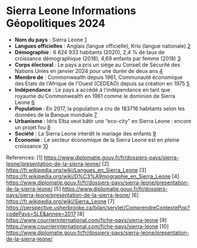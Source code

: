 Sierra Leone Informations Géopolitiques 2024
==============================================

* **Nom du pays** : Sierra Leone [1](https://www.diplomatie.gouv.fr/fr/dossiers-pays/sierra-leone/presentation-de-la-sierra-leone/)
* **Langues officielles** : Anglais (langue officielle), Krio (langue nationale) [2](https://fr.wikipedia.org/wiki/Langues_en_Sierra_Leone)
* **Démographie** : 6 624 933 habitants (2020), 2,4 % de taux de croissance démographique (2018), 4,69 enfants par femme (2018) [3](https://fr.wikipedia.org/wiki/D%C3%A9mographie_en_Sierra_Leone)
* **Corps électoral** : Le pays a pris un siège au Conseil de Sécurité des Nations Unies en janvier 2024 pour une durée de deux ans [4](https://www.diplomatie.gouv.fr/fr/dossiers-pays/sierra-leone/presentation-de-la-sierra-leone/)
* **Membre de** : Commonwealth depuis 1961, Communauté économique des Etats de l'Afrique de l'Ouest (CEDEAO) depuis sa création en 1975 [5](https://www.diplomatie.gouv.fr/fr/dossiers-pays/sierra-leone/presentation-de-la-sierra-leone/)
* **Indépendance** : Le pays a accédé à l'indépendance en tant que royaume du Commonwealth en 1961 comme le dominion de Sierra Leone [6](https://fr.wikipedia.org/wiki/Sierra_Leone)
* **Population** : En 2017, la population a cru de 183716 habitants selon les données de la Banque mondiale [7](https://perspective.usherbrooke.ca/bilan/servlet/ComprendreContextePop?codePays=SLE&annee=2017)
* **Urbanisme** : Idris Elba veut bâtir une “eco-city” en Sierra Leone : encore un projet fou [8](https://www.courrierinternational.com/fiche-pays/sierra-leone)
* **Société** : La Sierra Leone interdit le mariage des enfants [9](https://www.courrierinternational.com/fiche-pays/sierra-leone)
* **Économie** : Le secteur économique de la Sierra Leone est en pleine croissance [10](https://www.diplomatie.gouv.fr/fr/dossiers-pays/sierra-leone/presentation-de-la-sierra-leone/)

References:
[1] https://www.diplomatie.gouv.fr/fr/dossiers-pays/sierra-leone/presentation-de-la-sierra-leone/
[2] https://fr.wikipedia.org/wiki/Langues_en_Sierra_Leone
[3] https://fr.wikipedia.org/wiki/D%C3%A9mographie_en_Sierra_Leone
[4] https://www.diplomatie.gouv.fr/fr/dossiers-pays/sierra-leone/presentation-de-la-sierra-leone/
[5] https://www.diplomatie.gouv.fr/fr/dossiers-pays/sierra-leone/presentation-de-la-sierra-leone/
[6] https://fr.wikipedia.org/wiki/Sierra_Leone
[7] https://perspective.usherbrooke.ca/bilan/servlet/ComprendreContextePop?codePays=SLE&annee=2017
[8] https://www.courrierinternational.com/fiche-pays/sierra-leone
[9] https://www.courrierinternational.com/fiche-pays/sierra-leone
[10] https://www.diplomatie.gouv.fr/fr/dossiers-pays/sierra-leone/presentation-de-la-sierra-leone/